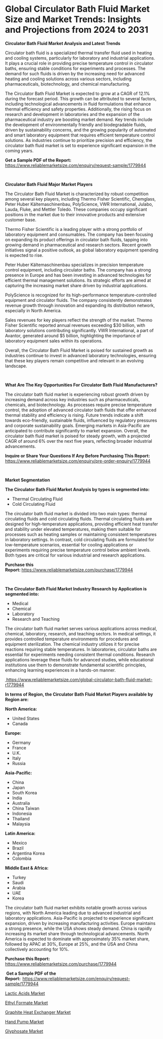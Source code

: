 <p><h1>Global Circulator Bath Fluid Market Size and Market Trends: Insights and Projections from 2024 to 2031</h1></p><p><strong>Circulator Bath Fluid Market Analysis and Latest Trends</strong></p>
<p><p>Circulator bath fluid is a specialized thermal transfer fluid used in heating and cooling systems, particularly for laboratory and industrial applications. It plays a crucial role in providing precise temperature control in circulator baths, ensuring stable conditions for experiments and processes. The demand for such fluids is driven by the increasing need for advanced heating and cooling solutions across various sectors, including pharmaceuticals, biotechnology, and chemical manufacturing.</p><p>The Circulator Bath Fluid Market is expected to grow at a CAGR of 12.1% during the forecast period. This growth can be attributed to several factors, including technological advancements in fluid formulations that enhance thermal efficiency and safety properties. Additionally, the rising focus on research and development in laboratories and the expansion of the pharmaceutical industry are boosting market demand. Key trends include the development of environmentally friendly and biodegradable fluids, driven by sustainability concerns, and the growing popularity of automated and smart laboratory equipment that requires efficient temperature control solutions. As industries continue to prioritize precision and efficiency, the circulator bath fluid market is set to experience significant expansion in the coming years.</p></p>
<p><strong>Get a Sample PDF of the Report:&nbsp;</strong> <a href="https://www.reliablemarketsize.com/enquiry/request-sample/1779944?utm_campaign=1131&utm_medium=2&utm_source=Github&utm_content=ia&utm_term=19122024&utm_id=circulator-bath-fluid">https://www.reliablemarketsize.com/enquiry/request-sample/1779944</a></p>
<p>&nbsp;</p>
<p><strong>Circulator Bath Fluid Major Market Players</strong></p>
<p><p>The Circulator Bath Fluid Market is characterized by robust competition among several key players, including Thermo Fisher Scientific, Chemglass, Peter Huber Kältemaschinenbau, PolyScience, VWR International, Julabo, Lauda, Fluke, and Mettler Toledo. These companies occupy significant positions in the market due to their innovative products and extensive customer base.</p><p>Thermo Fisher Scientific is a leading player with a strong portfolio of laboratory equipment and consumables. The company has been focusing on expanding its product offerings in circulator bath fluids, tapping into growing demand in pharmaceutical and research sectors. Recent growth initiatives signal a positive outlook, as global laboratory equipment spending is expected to rise.</p><p>Peter Huber Kältemaschinenbau specializes in precision temperature control equipment, including circulator baths. The company has a strong presence in Europe and has been investing in advanced technologies for efficient thermal management solutions. Its strategic efforts are aimed at capturing the increasing market share driven by industrial applications.</p><p>PolyScience is recognized for its high-performance temperature-controlled equipment and circulator fluids. The company consistently demonstrates revenue growth through innovation and expanding its distribution network, especially in North America.</p><p>Sales revenues for key players reflect the strength of the market. Thermo Fisher Scientific reported annual revenues exceeding $30 billion, with laboratory solutions contributing significantly. VWR International, a part of Avantor, generated around $5 billion, highlighting the importance of laboratory equipment sales within its operations. </p><p>Overall, the Circulator Bath Fluid Market is poised for sustained growth as industries continue to invest in advanced laboratory technologies, ensuring that these key players remain competitive and relevant in an evolving landscape.</p></p>
<p>&nbsp;</p>
<p><strong>What Are The Key Opportunities For Circulator Bath Fluid Manufacturers?</strong></p>
<p><p>The circulator bath fluid market is experiencing robust growth driven by increasing demand across key industries such as pharmaceuticals, chemicals, and biotechnology. As processes require precise temperature control, the adoption of advanced circulator bath fluids that offer enhanced thermal stability and efficiency is rising. Future trends indicate a shift towards eco-friendly, sustainable fluids, influenced by regulatory pressures and corporate sustainability goals. Emerging markets in Asia-Pacific are anticipated to contribute significantly to market expansion. Overall, the circulator bath fluid market is poised for steady growth, with a projected CAGR of around 6% over the next five years, reflecting broader industrial advancements.</p></p>
<p><strong>Inquire or Share Your Questions If Any Before Purchasing This Report:</strong> <a href="https://www.reliablemarketsize.com/enquiry/pre-order-enquiry/1779944?utm_campaign=1131&utm_medium=2&utm_source=Github&utm_content=ia&utm_term=19122024&utm_id=circulator-bath-fluid">https://www.reliablemarketsize.com/enquiry/pre-order-enquiry/1779944</a></p>
<p>&nbsp;</p>
<p><strong>Market Segmentation</strong></p>
<p><strong>The Circulator Bath Fluid Market Analysis by types is segmented into:</strong></p>
<p><ul><li>Thermal Circulating Fluid</li><li>Cold Circulating Fluid</li></ul></p>
<p><p>The circulator bath fluid market is divided into two main types: thermal circulating fluids and cold circulating fluids. Thermal circulating fluids are designed for high-temperature applications, providing efficient heat transfer and stability under elevated temperatures, making them suitable for processes such as heating samples or maintaining consistent temperatures in laboratory settings. In contrast, cold circulating fluids are formulated for low-temperature scenarios, essential for cooling applications or experiments requiring precise temperature control below ambient levels. Both types are critical for various industrial and research applications.</p></p>
<p><strong>Purchase this Report:&nbsp;</strong><a href="https://www.reliablemarketsize.com/purchase/1779944?utm_campaign=1131&utm_medium=2&utm_source=Github&utm_content=ia&utm_term=19122024&utm_id=circulator-bath-fluid">https://www.reliablemarketsize.com/purchase/1779944</a></p>
<p>&nbsp;</p>
<p><strong>The Circulator Bath Fluid Market Industry Research by Application is segmented into:</strong></p>
<p><ul><li>Medical</li><li>Chemical</li><li>Laboratory</li><li>Research and Teaching</li></ul></p>
<p><p>The circulator bath fluid market serves various applications across medical, chemical, laboratory, research, and teaching sectors. In medical settings, it provides controlled temperature environments for procedures and equipment sterilization. The chemical industry utilizes it for precise reactions requiring stable temperatures. In laboratories, circulator baths are essential for experiments needing consistent thermal conditions. Research applications leverage these fluids for advanced studies, while educational institutions use them to demonstrate fundamental scientific principles, enhancing learning experiences in a hands-on manner.</p></p>
<p><a href="https://www.reliablemarketsize.com/global-circulator-bath-fluid-market-r1779944?utm_campaign=1131&utm_medium=2&utm_source=Github&utm_content=ia&utm_term=19122024&utm_id=circulator-bath-fluid">&nbsp;https://www.reliablemarketsize.com/global-circulator-bath-fluid-market-r1779944</a></p>
<p><strong>In terms of Region, the Circulator Bath Fluid Market Players available by Region are:</strong></p>
<p>
    <p> <strong> North America: </strong>
        <ul>
            <li>United States</li>
            <li>Canada</li>
        </ul>
        </p> 
    <p> <strong> Europe: </strong>
        <ul>
            <li>Germany</li>
            <li>France</li>
            <li>U.K.</li>
            <li>Italy</li>
            <li>Russia</li>
        </ul>
        </p> 
    <p> <strong> Asia-Pacific: </strong>
        <ul>
            <li>China</li>
            <li>Japan</li>
            <li>South Korea</li>
            <li>India</li>
            <li>Australia</li>
            <li>China Taiwan</li>
            <li>Indonesia</li>
            <li>Thailand</li>
            <li>Malaysia</li>
        </ul>
        </p> 
    <p> <strong> Latin America: </strong>
        <ul>
            <li>Mexico</li>
            <li>Brazil</li>
            <li>Argentina Korea</li>
            <li>Colombia</li>
        </ul>
        </p> 
    <p> <strong> Middle East & Africa: </strong>
        <ul>
            <li>Turkey</li>
            <li>Saudi</li>
            <li>Arabia</li>
            <li>UAE</li>
            <li>Korea</li>
        </ul>
    </p>
    </p>
<p><p>The circulator bath fluid market exhibits notable growth across various regions, with North America leading due to advanced industrial and laboratory applications. Asia-Pacific is projected to experience significant expansion, driven by increasing manufacturing activities. Europe maintains a strong presence, while the USA shows steady demand. China is rapidly increasing its market share through technological advancements. North America is expected to dominate with approximately 35% market share, followed by APAC at 30%, Europe at 25%, and the USA and China collectively accounting for 10%.</p></p>
<p><strong>Purchase this Report: </strong><a href="https://www.reliablemarketsize.com/purchase/1779944?utm_campaign=1131&utm_medium=2&utm_source=Github&utm_content=ia&utm_term=19122024&utm_id=circulator-bath-fluid">https://www.reliablemarketsize.com/purchase/1779944</a></p>
<p>&nbsp;<strong>Get a Sample PDF of the Report:&nbsp;&nbsp;</strong><a href="https://www.reliablemarketsize.com/enquiry/request-sample/1779944?utm_campaign=1131&utm_medium=2&utm_source=Github&utm_content=ia&utm_term=19122024&utm_id=circulator-bath-fluid">https://www.reliablemarketsize.com/enquiry/request-sample/1779944</a></p>
<p><strong></strong></p>
<p><p><a href="https://www.linkedin.com/pulse/future-ready-strategic-insights-global-lactic-acids-market-0qm9e?utm_campaign=1131&utm_medium=2&utm_source=Github&utm_content=ia&utm_term=19122024&utm_id=circulator-bath-fluid">Lactic Acids Market</a></p><p><a href="https://www.linkedin.com/pulse/c-glance-reports-anmec?utm_campaign=1131&utm_medium=2&utm_source=Github&utm_content=ia&utm_term=19122024&utm_id=circulator-bath-fluid">Ethyl Formate Market</a></p><p><a href="https://www.linkedin.com/pulse/graphite-heat-exchanger-market-expected-see-strong-growth-from-z1uhf?utm_campaign=1131&utm_medium=2&utm_source=Github&utm_content=ia&utm_term=19122024&utm_id=circulator-bath-fluid">Graphite Heat Exchanger Market</a></p><p><a href="https://www.linkedin.com/pulse/comprehensive-analysis-hand-pump-market-projected-cagr-149-primary-t1fdf?utm_campaign=1131&utm_medium=2&utm_source=Github&utm_content=ia&utm_term=19122024&utm_id=circulator-bath-fluid">Hand Pump Market</a></p><p><a href="https://www.linkedin.com/pulse/c-glance-reports-anmec?utm_campaign=1131&utm_medium=2&utm_source=Github&utm_content=ia&utm_term=19122024&utm_id=circulator-bath-fluid">Glyphosate Market</a></p></p>